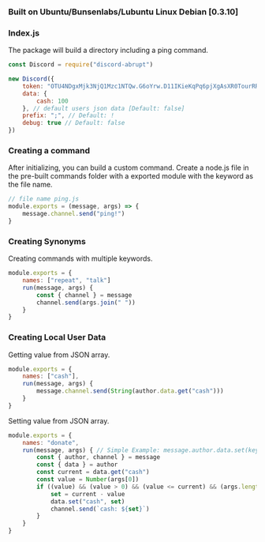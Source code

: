 ### Built on Ubuntu/Bunsenlabs/Lubuntu Linux Debian [0.3.10]
### Index.js
The package will build a directory including a ping command.
```js
const Discord = require("discord-abrupt")

new Discord({
    token: "OTU4NDgxMjk3NjQ1Mzc1NTQw.G6oYrw.D11IKieKqPq6pjXgAsXR0TourRRKyBdht-0E0k", // replace with bot token
    data: {
        cash: 100
    }, // default users json data [Default: false]
    prefix: ";", // Default: !
    debug: true // Default: false
})
```
### Creating a command
After initializing, you can build a custom command.
Create a node.js file in the pre-built commands folder with a exported module with the keyword as the file name.
```js
// file name ping.js
module.exports = (message, args) => {
    message.channel.send("ping!")
}
```
### Creating Synonyms
Creating commands with multiple keywords.
```js
module.exports = {
    names: ["repeat", "talk"]
    run(message, args) {
        const { channel } = message
        channel.send(args.join(" "))
    }
}
```
### Creating Local User Data
Getting value from JSON array.
```js
module.exports = {
    names: ["cash"],
    run(message, args) {
        message.channel.send(String(author.data.get("cash")))
    }
}
```
Setting value from JSON array.
```js
module.exports = {
    names: "donate",
    run(message, args) { // Simple Example: message.author.data.set(key, value)
        const { author, channel } = message
        const { data } = author
        const current = data.get("cash")
        const value = Number(args[0]) 
        if ((value) && (value > 0) && (value <= current) && (args.length == 1)) {
            set = current - value
            data.set("cash", set)
            channel.send(`cash: ${set}`)
        }
    }
}
```